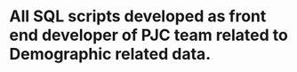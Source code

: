 # All SQL scripts developed as front end developer of PJC team related to Demographic related data.
